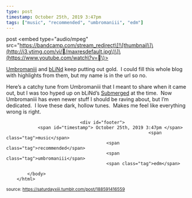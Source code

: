 ```yaml
---
type: post
timestamp: October 25th, 2019 3:47pm
tags: ["music", "recommended", "umbromaniii", "edm"]
---
```

post
<embed type="audio/mpeg" src="https://bandcamp.com/stream_redirect\[!\[thumbnail\]\(http://i3.ytimg.com/vi//maxresdefault.jpg\)\]\(https://www.youtube.com/watch\?v=\)></embed>
                    
                                               
<a href="https://umbromaniii.bandcamp.com" target="_blank">Umbromaniii</a> and <a href="https://blindhandicap.bandcamp.com" target="_blank">bLiNd</a> keep putting out gold.  I could fill this whole blog with highlights from them, but my name is in the url so no.

Here’s a catchy tune from Umbromaniii that I meant to share when it came out, but I was too hyped up on bLiNd’s <a href="https://saturdayxiii.tumblr.com/post/186866959138/blinds-latest-album-takes-me-to-deep-dark-places" target="_blank">Submerged</a> at the time.  Now Umbromaniii has even newer stuff I should be raving about, but I’m dedicated.  I love these dark, hollow tunes.  Makes me feel like everything wrong is right.
 
                                    
                                <div id="footer">
                <span id="timestamp"> October 25th, 2019 3:47pm </span>
                                                          <span class="tag">music</span>
                                          <span class="tag">recommended</span>
                                          <span class="tag">umbromaniii</span>
                                          <span class="tag">edm</span>
                                                    
            </body>
        </html>

        
<small>source: https://saturdayxiii.tumblr.com/post/188591416559</small>